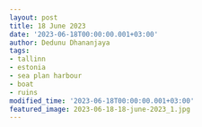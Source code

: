 ```yaml
---
layout: post
title: 18 June 2023
date: '2023-06-18T00:00:00.001+03:00'
author: Dedunu Dhananjaya
tags:
- tallinn
- estonia
- sea plan harbour
- boat
- ruins
modified_time: '2023-06-18T00:00:00.001+03:00'
featured_image: 2023-06-18-18-june-2023_1.jpg
---
```

